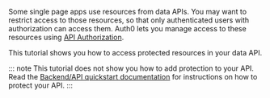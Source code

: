 Some single page apps use resources from data APIs. You may want to restrict access to those resources, so that only authenticated users with authorization can access them. Auth0 lets you manage access to these resources using [API Authorization](https://auth0.com/docs/api-auth).

This tutorial shows you how to access protected resources in your data API. 

::: note
This tutorial does not show you how to add protection to your API. Read the [Backend/API quickstart documentation](quickstart/backend) for instructions on how to protect your API. 
:::